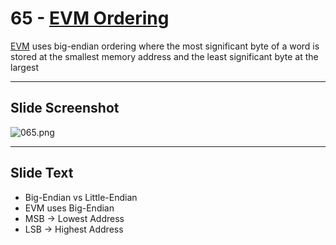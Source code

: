 # 65 - [EVM Ordering](EVM%20Ordering.md)

[EVM](EVM.md) uses big-endian ordering where the most significant byte of a word is stored at the smallest memory address and the least significant byte at the largest

___
## Slide Screenshot
![065.png](../../images/1.%20Ethereum%20101/065.png)
___
## Slide Text
- Big-Endian vs Little-Endian
- EVM uses Big-Endian
- MSB -> Lowest Address
- LSB -> Highest Address

 

